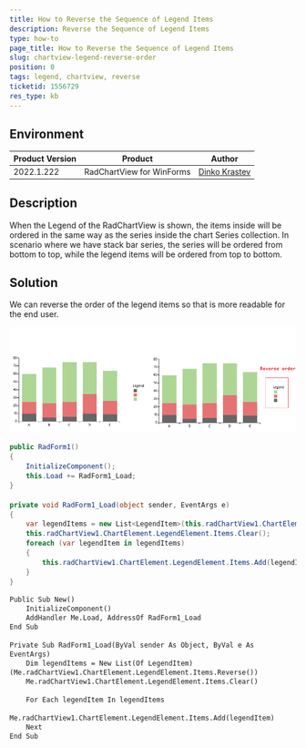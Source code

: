 ```yaml
---
title: How to Reverse the Sequence of Legend Items
description: Reverse the Sequence of Legend Items
type: how-to
page_title: How to Reverse the Sequence of Legend Items
slug: chartview-legend-reverse-order
position: 0
tags: legend, chartview, reverse
ticketid: 1556729
res_type: kb
---
```


## Environment

|Product Version|Product|Author|
|----|----|----|
|2022.1.222|RadChartView for WinForms|[Dinko Krastev](https://www.telerik.com/blogs/author/dinko-krastev)|


## Description

When the Legend of the RadChartView is shown, the items inside will be ordered in the same way as the series inside the chart Series collection. In scenario where we have stack bar series, the series will be ordered from bottom to top, while the legend items will be ordered from top to bottom. 

## Solution

We can reverse the order of the legend items so that is more readable for the end user.

![ ](images/chartview-legend-reverse-order.png)

````C#
public RadForm1()
{
    InitializeComponent();
    this.Load += RadForm1_Load;
}

private void RadForm1_Load(object sender, EventArgs e)
{
    var legendItems = new List<LegendItem>(this.radChartView1.ChartElement.LegendElement.Items.Reverse());
    this.radChartView1.ChartElement.LegendElement.Items.Clear();
    foreach (var legendItem in legendItems)
    {
        this.radChartView1.ChartElement.LegendElement.Items.Add(legendItem);
    }
}

````
````VB.NET
Public Sub New()
	InitializeComponent()
	AddHandler Me.Load, AddressOf RadForm1_Load
End Sub

Private Sub RadForm1_Load(ByVal sender As Object, ByVal e As EventArgs)
	Dim legendItems = New List(Of LegendItem)(Me.radChartView1.ChartElement.LegendElement.Items.Reverse())
	Me.radChartView1.ChartElement.LegendElement.Items.Clear()

	For Each legendItem In legendItems
		Me.radChartView1.ChartElement.LegendElement.Items.Add(legendItem)
	Next
End Sub

````
